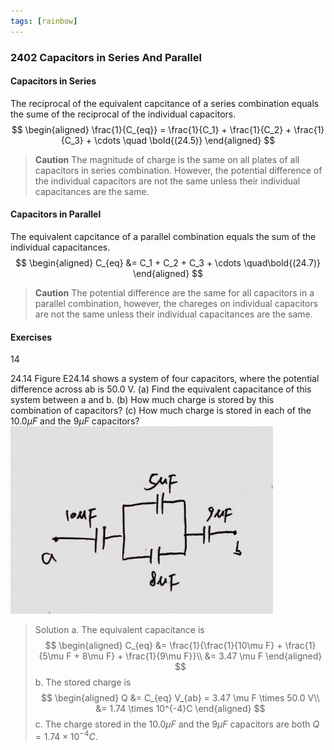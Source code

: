 ```yaml
---
tags: [rainbow]
---
```


### 2402 Capacitors in Series And Parallel

#### Capacitors in Series
The reciprocal of the equivalent capcitance of a series combination equals the sume of the reciprocal of the individual capacitors.
$$
\begin{aligned}
\frac{1}{C_{eq}} = \frac{1}{C_1} + \frac{1}{C_2} + \frac{1}{C_3} + \cdots \quad \bold{(24.5)}
\end{aligned}
$$
>**Caution**
The magnitude of charge is the same on all plates of all capacitors in series combination. However, the potential difference of the individual capacitors are not the same unless their individual capacitances are the same.

#### Capacitors in Parallel
The equivalent capcitance of a parallel combination equals the sum of the individual capacitances.
$$
\begin{aligned}
C_{eq} &= C_1 + C_2 + C_3 + \cdots \quad\bold{(24.7)}
\end{aligned}
$$
>**Caution**
The potential difference are the same for all capacitors in a parallel combination, however, the chareges on individual capacitors are not the same unless their individual capacitances are the same.

#### Exercises
14

24.14 Figure E24.14 shows a system of four capacitors, where the potential difference across ab is 50.0 V. (a) Find the equivalent capacitance of this system between a and b. (b) How much charge is stored by this combination of capacitors? (c) How much charge is stored in each of the $10.0 \mu F$ and the $9 \mu F$ capacitors?
![Graph](../assets/2414.png)
>Solution
a. The equivalent capacitance is
$$
\begin{aligned}
C_{eq} &= \frac{1}{\frac{1}{10\mu F} + \frac{1}{5\mu F + 8\mu F} + \frac{1}{9\mu F}}\\
&= 3.47 \mu F
\end{aligned}
$$
b. The stored charge is
$$
\begin{aligned}
Q &= C_{eq} V_{ab} = 3.47 \mu F \times 50.0 V\\
&= 1.74 \times 10^{-4}C
\end{aligned}
$$
c. The charge stored in the $10.0 \mu F$ and the $9 \mu F$ capacitors are both $Q = 1.74 \times 10^{-4}C$.
